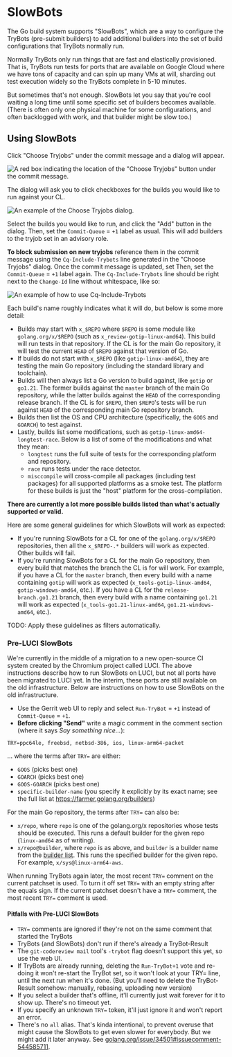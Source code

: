# SlowBots

The Go build system supports "SlowBots", which are a way to configure the TryBots (pre-submit builders) to add additional builders into the set of build configurations that TryBots normally run.

Normally TryBots only run things that are fast and elastically provisioned. That is, TryBots run tests for ports that are available on Google Cloud where we have tons of capacity and can spin up many VMs at will, sharding out test execution widely so the TryBots complete in 5-10 minutes.

But sometimes that's not enough. SlowBots let you say that you're cool waiting a long time until some specific set of builders becomes available. (There is often only one physical machine for some configurations, and often backlogged with work, and that builder might be slow too.)

## Using SlowBots

Click "Choose Tryjobs" under the commit message and a dialog will appear. 

![A red box indicating the location of the "Choose Tryjobs" button under the commit message.](https://github.com/golang/go/assets/1248668/5bfcb020-8cd2-4635-88a9-03efce4e69ba)

The dialog will ask you to click checkboxes for the builds you would like to run against your CL.

![An example of the Choose Tryjobs dialog.](https://github.com/golang/go/assets/1248668/5fc635fb-e968-4e7e-b58c-960a09294b5b)

Select the builds you would like to run, and click the "Add" button in the dialog. Then, set the `Commit-Queue` = `+1` label as usual. This will add builders to the tryjob set in an advisory role.

**To block submission on new tryjobs** reference them in the commit message using the `Cq-Include-Trybots` line generated in the "Choose Tryjobs" dialog. Once the commit message is updated, set Then, set the `Commit-Queue` = `+1` label again. The `Cq-Include-Trybots` line should be right next to the `Change-Id` line without whitespace, like so:

![An example of how to use Cq-Include-Trybots](https://github.com/golang/go/assets/1248668/c4ede0cc-eb18-44a7-87e9-032f57f9a429)

Each build's name roughly indicates what it will do, but below is some more detail:
* Builds may start with `x_$REPO` where `$REPO` is some module like `golang.org/x/$REPO` (such as `x_review-gotip-linux-amd64`). This build will run tests in that repository. If the CL is for the main Go repository, it will test the current `HEAD` of `$REPO` against that version of Go.
* If builds do not start with `x_$REPO` (like `gotip-linux-amd64`), they are testing the main Go repository (including the standard library and toolchain).
* Builds will then always list a Go version to build against, like `gotip` or `go1.21`. The former builds against the `master` branch of the main Go repository, while the latter builds against the `HEAD` of the corresponding release branch. If the CL is for `$REPO`, then `$REPO`'s tests will be run against `HEAD` of the corresponding main Go repository branch.
* Builds then list the OS and CPU architecture (specifically, the `GOOS` and `GOARCH`) to test against.
* Lastly, builds list some modifications, such as `gotip-linux-amd64-longtest-race`. Below is a list of some of the modifications and what they mean:
    * `longtest` runs the full suite of tests for the corresponding platform and repository.
    * `race` runs tests under the race detector.
    * `misccompile` will cross-compile all packages (including test packages) for all supported platforms as a smoke test. The platform for these builds is just the "host" platform for the cross-compilation.

**There are currently a lot more possible builds listed than what's actually supported or valid.**

Here are some general guidelines for which SlowBots will work as expected:
* If you're running SlowBots for a CL for one of the `golang.org/x/$REPO` repositories, then all the `x_$REPO-.*` builders will work as expected. Other builds will fail.
* If you're running SlowBots for a CL for the main Go repository, then every build that matches the branch the CL is for will work. For example, if you have a CL for the `master` branch, then every build with a name containing `gotip` will work as expected (`x_tools-gotip-linux-amd64`, `gotip-windows-amd64`, etc.). If you have a CL for the `release-branch.go1.21` branch, then every build with a name containing `go1.21` will work as expected (`x_tools-go1.21-linux-amd64`, `go1.21-windows-amd64`, etc.).

TODO: Apply these guidelines as filters automatically.

### Pre-LUCI SlowBots

We're currently in the middle of a migration to a new open-source CI system created by the Chromium project called LUCI. The above instructions describe how to run SlowBots on LUCI, but not all ports have been migrated to LUCI yet. In the interim, these ports are still available on the old infrastructure. Below are instructions on how to use SlowBots on the old infrastructure.

* Use the Gerrit web UI to reply and select `Run-TryBot` = `+1` instead of `Commit-Queue` = `+1`.
* **Before clicking "Send"** write a magic comment in the comment section (where it says _Say something nice..._):

```
TRY=ppc64le, freebsd, netbsd-386, ios, linux-arm64-packet
```

... where the terms after `TRY=` are either:

* `GOOS` (picks best one)
* `GOARCH` (picks best one)
* `GOOS-GOARCH` (picks best one)
* `specific-builder-name` (you specify it explicitly by its exact name; see the full list at https://farmer.golang.org/builders)

For the main Go repository, the terms after `TRY=` can also be:

* `x/repo`, where `repo` is one of the golang.org/x repositories whose tests should be executed. This runs a default builder for the given repo (`linux-amd64` as of writing).
* `x/repo@builder`, where `repo` is as above, and `builder` is a builder name from the [builder list](https://farmer.golang.org/builders). This runs the specified builder for the given repo. For example, `x/sys@linux-arm64-aws`.

When running TryBots again later, the most recent `TRY=` comment on the current patchset is used. To turn it off set `TRY=` with an empty string after the equals sign. If the current patchset doesn't have a `TRY=` comment, the most recent `TRY=` comment is used.

#### Pitfalls with Pre-LUCI SlowBots

* `TRY=` comments are ignored if they're not on the same comment that started the TryBots
* TryBots (and SlowBots) don't run if there's already a TryBot-Result
* The `git-codereview mail` tool's `-trybot` flag doesn't support this yet, so use the web UI.
* If TryBots are already running, deleting the `Run-TryBot+1` vote and re-doing it won't re-start the TryBot set, so it won't look at your TRY= line, until the next run when it's done. (But you'll need to delete the TryBot-Result somehow: manually, rebasing, uploading new version)
* If you select a builder that's offline, it'll currently just wait forever for it to show up. There's no timeout yet.
* If you specify an unknown `TRY=` token, it'll just ignore it and won't report an error.
* There's no `all` alias. That's kinda intentional, to prevent overuse that might cause the SlowBots to get even slower for everybody. But we might add it later anyway. See [golang.org/issue/34501#issuecomment-544585711](https://go.dev/issue/34501#issuecomment-544585711).